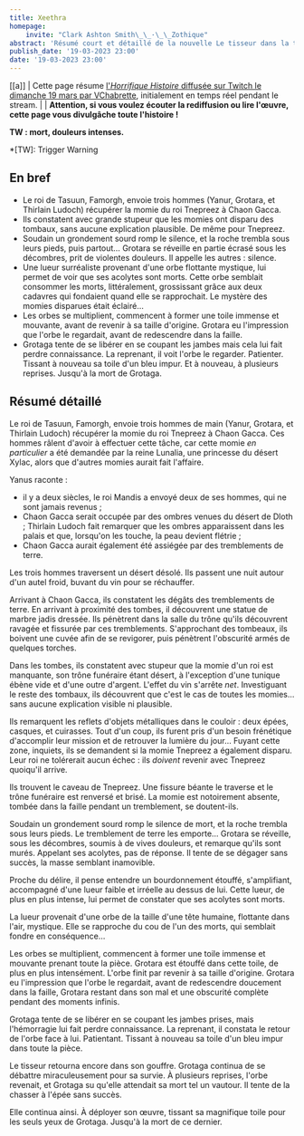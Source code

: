 ```yaml
---
title: Xeethra
homepage:
    invite: "Clark Ashton Smith\_\_·\_\_Zothique"
abstract: 'Résumé court et détaillé de la nouvelle Le tisseur dans la tombe, publiée par Clark Ashton Smith dans la collection Zothique !'
publish_date: '19-03-2023 23:00'
date: '19-03-2023 23:00'
---
```


[[a]]
| Cette page résume [l'_Horrifique Histoire_ diffusée sur Twitch le dimanche 19 mars par VChabrette](https://www.twitch.tv/videos/1770050119?t=01h25m15s), initialement en temps réel pendant le stream.
|
| **Attention, si vous voulez écouter la rediffusion ou lire l'œuvre, cette page vous divulgâche toute l'histoire !**

**TW : mort, douleurs intenses.**

*[TW]: Trigger Warning

## En bref

- Le roi de Tasuun, Famorgh, envoie trois hommes (Yanur, Grotara, et Thirlain Ludoch) récupérer la momie du roi Tnepreez à Chaon Gacca.
- Ils constatent avec grande stupeur que les momies ont disparu des tombaux, sans aucune explication plausible. De même pour Tnepreez.
- Soudain un grondement sourd romp le silence, et la roche trembla sous leurs pieds, puis partout… Grotara se réveille en partie écrasé sous les décombres, prit de violentes douleurs. Il appelle les autres : silence.
- Une lueur surréaliste provenant d'une orbe flottante mystique, lui permet de voir que ses acolytes sont morts. Cette orbe semblait consommer les morts, littéralement, grossissant grâce aux deux cadavres qui fondaient quand elle se rapprochait. Le mystère des momies disparues était éclairé…
- Les orbes se multiplient, commencent à former une toile immense et mouvante, avant de revenir à sa taille d'origine. Grotara eu l'impression que l'orbe le regardait, avant de redescendre dans la faille.
- Grotaga tente de se libérer en se coupant les jambes mais cela lui fait perdre connaissance. La reprenant, il voit l'orbe le regarder. Patienter. Tissant à nouveau sa toile d'un bleu impur. Et à nouveau, à plusieurs reprises. Jusqu'à la mort de Grotaga.


## Résumé détaillé

Le roi de Tasuun, Famorgh, envoie trois hommes de main (Yanur, Grotara, et Thirlain Ludoch) récupérer la momie du roi Tnepreez à Chaon Gacca. Ces hommes râlent d'avoir à effectuer cette tâche, car cette momie _en particulier_ a été demandée par la reine Lunalia, une princesse du désert Xylac, alors que d'autres momies aurait fait l'affaire.

Yanus raconte :
- il y a deux siècles, le roi Mandis a envoyé deux de ses hommes, qui ne sont jamais revenus ;
- Chaon Gacca serait occupée par des ombres venues du désert de Dloth ; Thirlain Ludoch fait remarquer que les ombres apparaissent dans les palais et que, lorsqu'on les touche, la peau devient flétrie ;
- Chaon Gacca aurait également été assiégée par des tremblements de terre.

Les trois hommes traversent un désert désolé. Ils passent une nuit autour d'un autel froid, buvant du vin pour se réchauffer.

Arrivant à Chaon Gacca, ils constatent les dégâts des tremblements de terre. En arrivant à proximité des tombes, il découvrent une statue de marbre jadis dressée. Ils pénètrent dans la salle du trône qu'ils découvrent ravagée et fissurée par ces tremblements. S'approchant des tombeaux, ils boivent une cuvée afin de se revigorer, puis pénètrent l'obscurité armés de quelques torches.

Dans les tombes, ils constatent avec stupeur que la momie d'un roi est manquante, son trône funéraire étant désert, à l'exception d'une tunique ébène vide et d'une outre d'argent. L'effet du vin s'arrête _net_. Investiguant le reste des tombaux, ils découvrent que c'est le cas de toutes les momies… sans aucune explication visible ni plausible.

Ils remarquent les reflets d'objets métalliques dans le couloir : deux épées, casques, et cuirasses. Tout d'un coup, ils furent pris d'un besoin frénétique d'accomplir leur mission et de retrouver la lumière du jour… Fuyant cette zone, inquiets, ils se demandent si la momie Tnepreez a également disparu. Leur roi ne tolérerait aucun échec : ils _doivent_ revenir avec Tnepreez quoiqu'il arrive.

Ils trouvent le caveau de Tnepreez. Une fissure béante le traverse et le trône funéraire est renversé et brisé. La momie est notoirement absente, tombée dans la faille pendant un tremblement, se doutent-ils.

Soudain un grondement sourd romp le silence de mort, et la roche trembla sous leurs pieds. Le tremblement de terre les emporte… Grotara se réveille, sous les décombres, soumis à de vives douleurs, et remarque qu'ils sont murés. Appelant ses acolytes, pas de réponse. Il tente de se dégager sans succès, la masse semblant inamovible.

Proche du délire, il pense entendre un bourdonnement étouffé, s'amplifiant, accompagné d'une lueur faible et irréelle au dessus de lui. Cette lueur, de plus en plus intense, lui permet de constater que ses acolytes sont morts.

La lueur provenait d'une orbe de la taille d'une tête humaine, flottante dans l'air, mystique. Elle se rapproche du cou de l'un des morts, qui semblait fondre en conséquence…

Les orbes se multiplient, commencent à former une toile immense et mouvante prenant toute la pièce. Grotara est étouffé dans cette toile, de plus en plus intensément. L'orbe finit par revenir à sa taille d'origine. Grotara eu l'impression que l'orbe le regardait, avant de redescendre doucement dans la faille, Grotara restant dans son mal et une obscurité complète pendant des moments infinis.

Grotaga tente de se libérer en se coupant les jambes prises, mais l'hémorragie lui fait perdre connaissance. La reprenant, il constata le retour de l'orbe face à lui. Patientant. Tissant à nouveau sa toile d'un bleu impur dans toute la pièce.

Le tisseur retourna encore dans son gouffre. Grotaga continua de se débattre miraculeusement pour sa survie. À plusieurs reprises, l'orbe revenait, et Grotaga su qu'elle attendait sa mort tel un vautour. Il tente de la chasser à l'épée sans succès.

Elle continua ainsi. À déployer son œuvre, tissant sa magnifique toile pour les seuls yeux de Grotaga. Jusqu'à la mort de ce dernier.